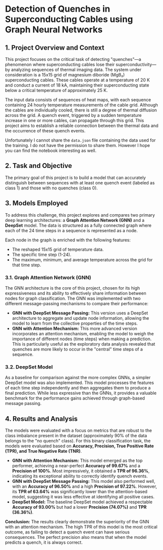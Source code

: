 # Detection of Quenches in Superconducting Cables using Graph Neural Networks

## 1. Project Overview and Context

This project focuses on the critical task of detecting "quenches"—a phenomenon where superconducting cables lose their superconductivity—by analyzing sequences of thermal imaging data. The system under consideration is a 15x15 grid of magnesium diboride (MgB₂) superconducting cables. These cables operate at a temperature of 20 K and conduct a current of 18 kA, maintaining their superconducting state below a critical temperature of approximately 25 K.

The input data consists of sequences of heat maps, with each sequence containing 24 hourly temperature measurements of the cable grid. Although the cables are individually cooled, there is still a degree of thermal diffusion across the grid. A quench event, triggered by a sudden temperature increase in one or more cables, can propagate through this grid. This project aims to establish a reliable connection between the thermal data and the occurrence of these quench events.

Unfortunately I cannot share the ``data.json`` file containing the data used for the training. I do not have the permission to share them. However I hope you can find the notebook interesting as well.

## 2. Task and Objective

The primary goal of this project is to build a model that can accurately distinguish between sequences with at least one quench event (labeled as class 1) and those with no quenches (class 0).

## 3. Models Employed

To address this challenge, this project explores and compares two primary deep learning architectures: a **Graph Attention Network (GNN)** and a **DeepSet** model. The data is structured as a fully connected graph where each of the 24 time steps in a sequence is represented as a node.

Each node in the graph is enriched with the following features:

* The reshaped 15x15 grid of temperature data.
* The specific time step (1-24).
* The maximum, minimum, and average temperature across the grid for that time step.

### 3.1. Graph Attention Network (GNN)

The GNN architecture is the core of this project, chosen for its high expressiveness and its ability to effectively share information between nodes for graph classification. The GNN was implemented with two different message-passing mechanisms to compare their performance:

* **GNN with DeepSet Message Passing:** This version uses a DeepSet architecture to aggregate and update node information, allowing the model to learn from the collective properties of the time steps.
* **GNN with Attention Mechanism:** This more advanced version incorporates an attention mechanism, enabling the model to weigh the importance of different nodes (time steps) when making a prediction. This is particularly useful as the exploratory data analysis revealed that quenches are more likely to occur in the "central" time steps of a sequence.

### 3.2. DeepSet Model

As a baseline for comparison against the more complex GNNs, a simpler DeepSet model was also implemented. This model processes the features of each time step independently and then aggregates them to produce a final prediction. While less expressive than the GNNs, it provides a valuable benchmark for the performance gains achieved through graph-based message passing.

## 4. Results and Analysis

The models were evaluated with a focus on metrics that are robust to the class imbalance present in the dataset (approximately 90% of the data belongs to the "no quench" class). For this binary classification task, the models were evaluated based on **Accuracy, Precision, True Positive Rate (TPR), and True Negative Rate (TNR)**.

* **GNN with Attention Mechanism:** This model emerged as the top performer, achieving a near-perfect **Accuracy of 99.67%** and a **Precision of 100%**. Most impressively, it obtained a **TPR of 96.36%**, indicating its exceptional ability to correctly identify quench events.
* **GNN with DeepSet Message Passing:** This model also performed well, with an **Accuracy of 96.50%** and a high **Precision of 97.22%**. However, its **TPR of 63.64%** was significantly lower than the attention-based model, suggesting it was less effective at identifying all positive cases.
* **DeepSet Model:** The baseline DeepSet model achieved a respectable **Accuracy of 93.00%** but had a lower **Precision (74.07%)** and **TPR (36.36%)**.

**Conclusion:** The results clearly demonstrate the superiority of the GNN with an attention mechanism. The high TPR of this model is the most critical outcome, as failing to detect a quench event can have serious consequences. The perfect precision also means that when the model predicts a quench, it is always correct.